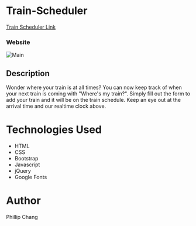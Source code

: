 # Train-Scheduler

[Train Scheduler Link](https://phillipchang.github.io/Train-Scheduler/)

### Website
![Main](assets/images/main.gif)

## Description

Wonder where your train is at all times? You can now keep track of when your next train is coming with "Where's my train?". Simply fill out the form to add your train and it will be on the train schedule. Keep an eye out at the arrival time and our realtime clock above.

# Technologies Used

* HTML
* CSS
* Bootstrap
* Javascript
* jQuery
* Google Fonts

# Author

Phillip Chang

